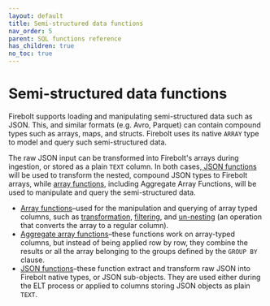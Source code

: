 ```yaml
---
layout: default
title: Semi-structured data functions
nav_order: 5
parent: SQL functions reference
has_children: true
no_toc: true
---
```


# Semi-structured data functions

Firebolt supports loading and manipulating semi-structured data such as JSON. This, and similar formats \(e.g. Avro, Parquet\) can contain compound types such as arrays, maps, and structs. Firebolt uses its native `ARRAY` type to model and query such semi-structured data.

The raw JSON input can be transformed into Firebolt's arrays during ingestion, or stored as a plain `TEXT` column. In both cases,[ JSON functions](json-functions.md) will be used to transform the nested, compound JSON types to Firebolt arrays, while [array functions](array-functions.md), including Aggregate Array Functions, will be used to manipulate and query the semi-structured data.

* [Array functions](array-functions.md)&ndash;used for the manipulation and querying of array typed columns, such as [transformation](array-functions.md#transform), [filtering](array-functions.md#filter), and [un-nesting](array-functions.md#array_unnest) (an operation that converts the array to a regular column).
* [Aggregate array functions](aggregate-array-functions.md)&ndash;these functions work on array-typed columns, but instead of being applied row by row, they combine the results or all the array belonging to the groups defined by the `GROUP BY` clause.
* [JSON functions](json-functions.md)&ndash;these function extract and transform raw JSON into Firebolt native types, or JSON sub-objects. They are used either during the ELT process or applied to columns storing JSON objects as plain `TEXT`.         
